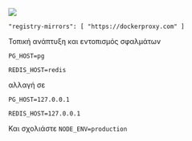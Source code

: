 ![](https://pub-b8db533c86124200a9d799bf3ba88099.r2.dev/2023/03/wbhiRD1.webp)

```
"registry-mirrors": [ "https://dockerproxy.com" ]
```

Τοπική ανάπτυξη και εντοπισμός σφαλμάτων

```
PG_HOST=pg

REDIS_HOST=redis
```

αλλαγή σε

```
PG_HOST=127.0.0.1

REDIS_HOST=127.0.0.1

```

Και σχολιάστε `NODE_ENV=production`